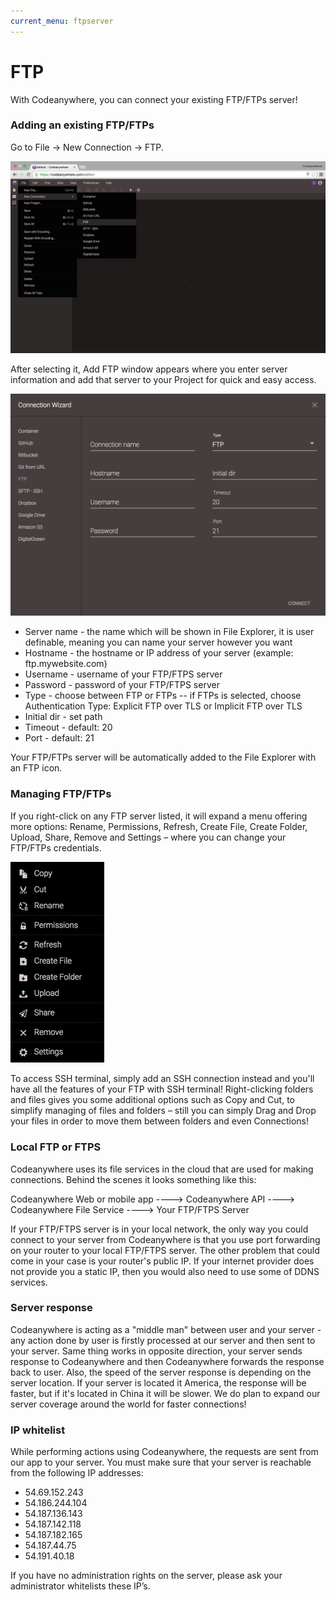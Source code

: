 ```yaml
---
current_menu: ftpserver
---
```


# FTP

With Codeanywhere, you can connect your existing FTP/FTPs server!

### Adding an existing FTP/FTPs

Go to File -> New Connection -> FTP. 

![ftpserver-open](images/ftpserver-open.png "ftpserver-open")

After selecting it, Add FTP window appears where you enter server information and add that server to your Project for quick and easy access.

![ftpserver-connect](images/ftpserver-connect.png "ftpserver-connect")

-	Server name - the name which will be shown in File Explorer, it is user definable, meaning you can name your server however you want
-	Hostname - the hostname or IP address of your server (example: ftp.mywebsite.com)
-	Username - username of your FTP/FTPS server
-	Password - password of your FTP/FTPS server
- Type - choose between FTP or FTPs
  -- if FTPs is selected, choose Authentication Type: Explicit FTP over TLS or Implicit FTP over TLS
- Initial dir - set path
- Timeout - default: 20
- Port - default: 21

Your FTP/FTPs server will be automatically added to the File Explorer with an FTP icon.

### Managing FTP/FTPs

If you right-click on any FTP server listed, it will expand a menu offering more options: Rename, Permissions, Refresh, Create File, Create Folder, Upload, Share, Remove and Settings – where you can change your FTP/FTPs credentials.

<img src="images/ftpserver-manage.png" width="150" height="auto">


To access SSH terminal, simply add an SSH connection instead and you'll have all the features of your FTP with SSH terminal! 
Right-clicking folders and files gives you some additional options such as Copy and Cut, to simplify managing of files and folders – still you can simply Drag and Drop your files in order to move them between folders and even Connections!


### Local FTP or FTPS

Codeanywhere uses its file services in the cloud that are used for making connections.
Behind the scenes it looks something like this:


  Codeanywhere Web or mobile app ----> Codeanywhere API ----> Codeanywhere File Service ----> Your FTP/FTPS Server


If your FTP/FTPS server is in your local network, the only way you could connect to your server from Codeanywhere is that you use port forwarding on your router to your local FTP/FTPS server. The other problem that could come in your case is your router's public IP. If your internet provider does not provide you a static IP, then you would also need to use some of DDNS services.

### Server response

Codeanywhere is acting as a "middle man" between user and your server - any action done by user is firstly processed at our server and then sent to your server. Same thing works in opposite direction, your server sends response to Codeanywhere and then Codeanywhere forwards the response back to user.
Also, the speed of the server response is depending on the server location. If your server is located it America, the response will be faster, but if it's located in China it will be slower. 
We do plan to expand our server coverage around the world for faster connections!

### IP whitelist

While performing actions using Codeanywhere, the requests are sent from our app to your server. You must make sure that your server is reachable from the following IP addresses:

- 54.69.152.243
- 54.186.244.104
- 54.187.136.143
- 54.187.142.118
- 54.187.182.165
- 54.187.44.75
- 54.191.40.18

If you have no administration rights on the server, please ask your administrator whitelists these IP’s.